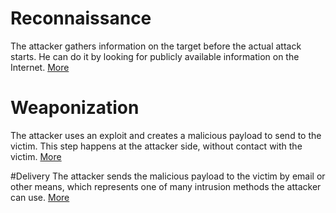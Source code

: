 # Reconnaissance
The attacker gathers information on the target before the actual attack starts. He can do it by looking for publicly available information on the Internet. [More](1Recon)

# Weaponization
The attacker uses an exploit and creates a malicious payload to send to the victim. This step happens at the attacker side, without contact with the victim. [More](2Weapon/README.md)

#Delivery
The attacker sends the malicious payload to the victim by email or other means, which represents one of many intrusion methods the attacker can use. [More](3Delivery/README.md)
